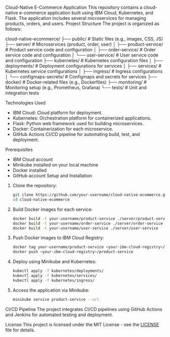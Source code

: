 Cloud-Native E-Commerce Application
This repository contains a cloud-native e-commerce application built using IBM Cloud, Kubernetes, and Flask. The application includes several microservices for managing products, orders, and users.
Project Structure
The project is organized as follows:

cloud-native-ecommerce/
├── public/                  # Static files (e.g., images, CSS, JS)
├── server/                  # Microservices (product, order, user)
│   ├── product-service/     # Product service code and configuration
│   ├── order-service/       # Order service code and configuration
│   └── user-service/        # User service code and configuration
├── kubernetes/              # Kubernetes configuration files
│   ├── deployments/         # Deployment configurations for services
│   ├── services/            # Kubernetes service configurations
│   ├── ingress/             # Ingress configurations
│   └── configmaps-secrets/  # Configmaps and secrets for services
├── docker/                  # Docker-related files (e.g., Dockerfiles)
├── monitoring/              # Monitoring setup (e.g., Prometheus, Grafana)
└── tests/                   # Unit and integration tests

Technologies Used
- IBM Cloud: Cloud platform for deployment.
- Kubernetes: Orchestration platform for containerized applications.
- Flask: Python web framework used for building microservices.
- Docker: Containerization for each microservice.
- GitHub Actions  CI/CD pipeline for automating build, test, and deployment.

Prerequisites
- IBM Cloud account
- Minikube installed on your local machine
- Docker installed
- GitHub account
Setup and Installation
1. Clone the repository:
   ```bash
   git clone https://github.com/your-username/cloud-native-ecommerce.git
   cd cloud-native-ecommerce
   ```

2. Build Docker images for each service:
   ```bash
   docker build -t your-username/product-service ./server/product-service
   docker build -t your-username/order-service ./server/order-service
   docker build -t your-username/user-service ./server/user-service
   ```

3. Push Docker images to IBM Cloud Registry:
   ```bash
   docker tag your-username/product-service <your-ibm-cloud-registry>/product-service
   docker push <your-ibm-cloud-registry>/product-service
   ```

4. Deploy using Minikube and Kubernetes:
   ```bash
   kubectl apply -f kubernetes/deployments/
   kubectl apply -f kubernetes/services/
   kubectl apply -f kubernetes/ingress/
   ```

5. Access the application via Minikube:
   ```bash
   minikube service product-service --url
   ```
CI/CD Pipeline
The project integrates CI/CD pipelines using GitHub Actions and Jenkins for automated testing and deployment.


License
This project is licensed under the MIT License - see the [LICENSE](LICENSE) file for details.
